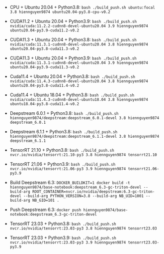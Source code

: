 - CPU + Ubuntu 20.04 + Python3.8: `bash ./build_push.sh ubuntu:focal 3.8 hiennguyen9874 ubuntu20.04-py3.8-cpu-v0.2`

- CUDA11.2 + Ubuntu 20.04 + Python3.9: `bash ./build_push.sh nvidia/cuda:11.2.2-cudnn8-devel-ubuntu20.04 3.9 hiennguyen9874 ubuntu20.04-py3.9-cuda11.2-v0.2`

- CUDA11.3 + Ubuntu 20.04 + Python3.8: `bash ./build_push.sh nvidia/cuda:11.3.1-cudnn8-devel-ubuntu20.04 3.8 hiennguyen9874 ubuntu20.04-py3.8-cuda11.3-v0.2`

- CUDA11.3 + Ubuntu 20.04 + Python3.9: `bash ./build_push.sh nvidia/cuda:11.3.1-cudnn8-devel-ubuntu20.04 3.9 hiennguyen9874 ubuntu20.04-py3.9-cuda11.3-v0.2`

- Cuda11.4 + Ubuntu 20.04 + Python3.8: `bash ./build_push.sh nvidia/cuda:11.4.3-cudnn8-devel-ubuntu20.04 3.8 hiennguyen9874 ubuntu20.04-py3.8-cuda11.4-v0.2`

- Cuda11.4 + Ubuntu 18.04 + Python3.8: `bash ./build_push.sh nvidia/cuda:11.4.3-cudnn8-devel-ubuntu18.04 3.8 hiennguyen9874 ubuntu18.04-py3.8-cuda11.4-v0.2`

- Deepstream 6.0.1 + Python3.8: `bash ./build_push.sh hiennguyen9874/deepstream:deepstream_6.0.1-devel 3.8 hiennguyen9874 deepstream_6.0.1`

- Deepstream 6.1.1 + Python3.8: `bash ./build_push.sh hiennguyen9874/deepstream:deepstream_6.1.1-devel 3.8 hiennguyen9874 deepstream_6.1.1`

- TensorRT 21.10 + Python3.8: `bash ./build_push.sh nvcr.io/nvidia/tensorrt:21.10-py3 3.8 hiennguyen9874 tensorrt21.10`

- TensorRT 21.06 + Python3.9: `bash ./build_push.sh nvcr.io/nvidia/tensorrt:21.06-py3 3.9 hiennguyen9874 tensorrt21.06-py3.9`

- Build Deepstream 6.3: `DOCKER_BUILDKIT=1 docker build -t hiennguyen9874/base-notebook:deepstream_6.3-gc-triton-devel --build-arg ROOT_CONTAINER=nvcr.io/nvidia/deepstream:6.3-gc-triton-devel --build-arg PYTHON_VERSION=3.8 --build-arg NB_UID=1001 --build-arg NB_GID=101 .`
- Push Deepstream 6.3: `docker push hiennguyen9874/base-notebook:deepstream_6.3-gc-triton-devel`

- TensorRT 23.03 + Python3.8: `bash ./build_push.sh nvcr.io/nvidia/tensorrt:23.03-py3 3.8 hiennguyen9874 tensorrt23.03`

- TensorRT 23.03 + Python3.9: `bash ./build_push.sh nvcr.io/nvidia/tensorrt:23.03-py3 3.9 hiennguyen9874 tensorrt23.03-py3.9`
